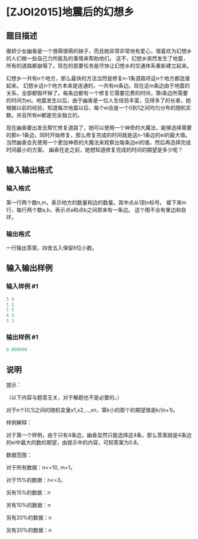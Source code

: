 # [ZJOI2015]地震后的幻想乡

## 题目描述

傲娇少女幽香是一个很萌很萌的妹子，而且她非常非常地有爱心，很喜欢为幻想乡的人们做一些自己力所能及的事情来帮助他们。 这不，幻想乡突然发生了地震，所有的道路都崩塌了。现在的首要任务是尽快让幻想乡的交通体系重新建立起来。

幻想乡一共有n个地方，那么最快的方法当然是修复n-1条道路将这n个地方都连接起来。 幻想乡这n个地方本来是连通的，一共有m条边。现在这m条边由于地震的关系，全部都毁坏掉了。每条边都有一个修复它需要花费的时间，第i条边所需要的时间为ei。地震发生以后，由于幽香是一位人生经验丰富，见得多了的长者，她根据以前的经验，知道每次地震以后，每个ei会是一个0到1之间均匀分布的随机实数。并且所有ei都是完全独立的。

现在幽香要出发去帮忙修复道路了，她可以使用一个神奇的大魔法，能够选择需要的那n-1条边，同时开始修复，那么修复完成的时间就是这n-1条边的ei的最大值。当然幽香会先使用一个更加神奇的大魔法来观察出每条边ei的值，然后再选择完成时间最小的方案。 幽香在走之前，她想知道修复完成的时间的期望是多少呢？

## 输入输出格式

### 输入格式

第一行两个数n,m，表示地方的数量和边的数量。其中点从1到n标号。 接下来m行，每行两个数a,b，表示点a和点b之间原来有一条边。 这个图不会有重边和自环。

### 输出格式

一行输出答案，四舍五入保留6位小数。

## 输入输出样例

### 输入样例 #1

```cpp
5 4
1 2
1 5
4 3
5 3
```


### 输出样例 #1

```cpp
0.800000
```


## 说明

提示：

（以下内容与题意无关，对于解题也不是必要的。）

对于n个[0,1]之间的随机变量x1,x2,...,xn，第k小的那个的期望值是k/(n+1)。

样例解释：

对于第一个样例，由于只有4条边，幽香显然只能选择这4条，那么答案就是4条边的ei中最大的数的期望，由提示中的内容，可知答案为0.8。

数据范围：

对于所有数据：n<=10, m=1。

对于15%的数据：n<=3。

另有15%的数据：n

另有10%的数据：n

另有20%的数据：n

另有20%的数据：n

